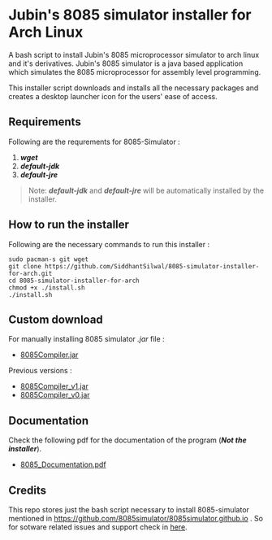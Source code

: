 # Jubin's 8085 simulator installer for Arch Linux

A bash script to install Jubin's 8085 microprocessor simulator to arch linux and it's
derivatives. Jubin's 8085 simulator is a java based application which simulates the 8085
microprocessor for assembly level programming.

This installer script downloads and installs all the necessary packages and creates a desktop
launcher icon for the users' ease of access.

## Requirements

Following are the requrements for 8085-Simulator :

1. **_wget_**
1. **_default-jdk_**
1. **_default-jre_**

> Note: **_default-jdk_** and **_default-jre_** will be automatically installed by the installer.

## How to run the installer

Following are the necessary commands to run this installer :

```
sudo pacman-s git wget
git clone https://github.com/SiddhantSilwal/8085-simulator-installer-for-arch.git
cd 8085-simulator-installer-for-arch
chmod +x ./install.sh
./install.sh
```

## Custom download

For manually installing 8085 simulator _.jar_ file :

- [8085Compiler.jar](https://github.com/8085simulator/8085simulator/raw/master/dist/8085Compiler.jar)

Previous versions :

- [8085Compiler_v1.jar](https://github.com/8085simulator/8085simulator/raw/master/8085Compiler_v1.jar)
- [8085Compiler_v0.jar](https://github.com/8085simulator/8085simulator/raw/master/8085Compiler_v0.jar)

## Documentation

Check the following pdf for the documentation of the program (**_Not the installer_**).

- [8085_Documentation.pdf](https://github.com/8085simulator/8085simulator/raw/master/8085_Documentation_latex/8085_Documentation.pdf)

## Credits

This repo stores just the bash script necessary to install 8085-simulator mentioned in https://github.com/8085simulator/8085simulator.github.io
. So for sotware related issues and support check in [here](https://github.com/8085simulator/8085simulator.github.io).
